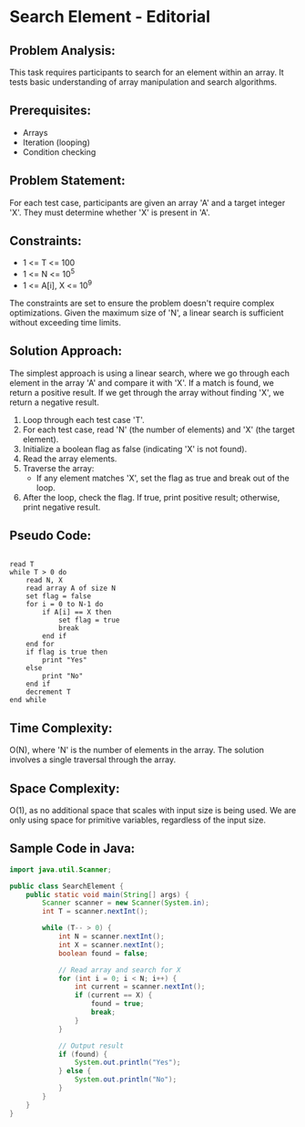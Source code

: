 # Search Element - Editorial

## Problem Analysis:
This task requires participants to search for an element within an array. It tests basic understanding of array manipulation and search algorithms.

## Prerequisites:
- Arrays
- Iteration (looping)
- Condition checking

## Problem Statement:
For each test case, participants are given an array 'A' and a target integer 'X'. They must determine whether 'X' is present in 'A'.

## Constraints:
- 1 <= T <= 100
- 1 <= N <= 10<sup>5</sup>
- 1 <= A[i], X <= 10<sup>9</sup>

The constraints are set to ensure the problem doesn't require complex optimizations. Given the maximum size of 'N', a linear search is sufficient without exceeding time limits.

## Solution Approach:
The simplest approach is using a linear search, where we go through each element in the array 'A' and compare it with 'X'. If a match is found, we return a positive result. If we get through the array without finding 'X', we return a negative result.

1. Loop through each test case 'T'.
2. For each test case, read 'N' (the number of elements) and 'X' (the target element).
3. Initialize a boolean flag as false (indicating 'X' is not found).
4. Read the array elements.
5. Traverse the array:
   - If any element matches 'X', set the flag as true and break out of the loop.
6. After the loop, check the flag. If true, print positive result; otherwise, print negative result.

## Pseudo Code:

<pre><code>
read T
while T > 0 do
    read N, X
    read array A of size N
    set flag = false
    for i = 0 to N-1 do
        if A[i] == X then
            set flag = true
            break
        end if
    end for
    if flag is true then
        print "Yes"
    else
        print "No"
    end if
    decrement T
end while
</code></pre>

## Time Complexity:
O(N), where 'N' is the number of elements in the array. The solution involves a single traversal through the array.

## Space Complexity:
O(1), as no additional space that scales with input size is being used. We are only using space for primitive variables, regardless of the input size.

## Sample Code in Java:

```java
import java.util.Scanner;

public class SearchElement {
    public static void main(String[] args) {
        Scanner scanner = new Scanner(System.in);
        int T = scanner.nextInt();

        while (T-- > 0) {
            int N = scanner.nextInt();
            int X = scanner.nextInt();
            boolean found = false;

            // Read array and search for X
            for (int i = 0; i < N; i++) {
                int current = scanner.nextInt();
                if (current == X) {
                    found = true;
                    break;
                }
            }

            // Output result
            if (found) {
                System.out.println("Yes");
            } else {
                System.out.println("No");
            }
        }
    }
}
